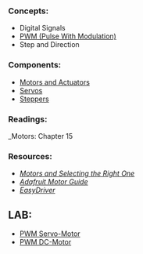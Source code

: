 ### Concepts:
- Digital Signals
- [PWM (Pulse With Modulation)](https://learn.sparkfun.com/tutorials/pulse-width-modulation)
- Step and Direction
                     
### Components:
- [Motors and Actuators](https://learn.sparkfun.com/tutorials/motors-and-selecting-the-right-one) 
- [Servos](https://www.sparkfun.com/servos)
- [Steppers](https://learn.adafruit.com/all-about-stepper-motors)                

### Readings:
_Motors: Chapter 15          

### Resources:
- [_Motors and Selecting the Right One_](https://learn.sparkfun.com/tutorials/motors-and-selecting-the-right-one/all)
- [_Adafruit Motor Guide_](https://learn.adafruit.com/adafruit-motor-selection-guide)
- [_EasyDriver_](https://www.sparkfun.com/products/12779)


## LAB:
- [PWM Servo-Motor](LAB-PWM-Servo)   
- [PWM DC-Motor](LAB-PWM-DC)    



